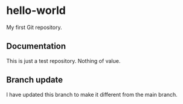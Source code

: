 # hello-world
My first Git repository.

## Documentation

This is just a test repository. Nothing of value.

## Branch update

I have updated this branch to make it different from the main branch.

